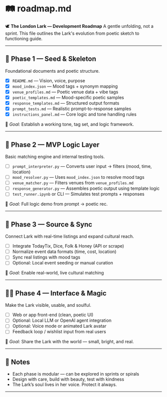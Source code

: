 # 🛤️ roadmap.md

🕊️ **The London Lark — Development Roadmap**
A gentle unfolding, not a sprint. This file outlines the Lark's evolution from poetic sketch to functioning guide.

---

## 🌱 Phase 1 — Seed & Skeleton
Foundational documents and poetic structure.

- [x] `README.md` — Vision, voice, purpose
- [x] `mood_index.json` — Mood tags + synonym mapping
- [x] `venue_profiles.md` — Poetic venue data + vibe tags
- [x] `poetic_templates.md` — Mood-specific poetic samples
- [x] `response_templates.md` — Structured output formats
- [x] `prompt_tests.md` — Realistic prompt-to-response samples
- [x] `instructions_panel.md` — Core logic and tone handling rules

🎯 *Goal:* Establish a working tone, tag set, and logic framework.

---

## 🔧 Phase 2 — MVP Logic Layer
Basic matching engine and internal testing tools.

- [ ] `prompt_interpreter.py` — Converts user input → filters (mood, time, location)
- [ ] `mood_resolver.py` — Uses `mood_index.json` to resolve mood tags
- [ ] `venue_matcher.py` — Filters venues from `venue_profiles.md`
- [ ] `response_generator.py` — Assembles poetic output using template logic
- [ ] `test_runner.ipynb` or CLI — Simulates test prompts + responses

🎯 *Goal:* Full logic demo from prompt → poetic rec.

---

## 🔗 Phase 3 — Source & Sync
Connect Lark with real-time listings and expand cultural reach.

- [ ] Integrate TodayTix, Dice, Folk & Honey (API or scrape)
- [ ] Normalize event data formats (time, cost, location)
- [ ] Sync real listings with mood tags
- [ ] Optional: Local event seeding or manual curation

🎯 *Goal:* Enable real-world, live cultural matching

---

## 🧚‍♀️ Phase 4 — Interface & Magic
Make the Lark visible, usable, and soulful.

- [ ] Web or app front-end (clean, poetic UI)
- [ ] Optional: Local LLM or OpenAI agent integration
- [ ] Optional: Voice mode or animated Lark avatar
- [ ] Feedback loop / wishlist input from real users

🎯 *Goal:* Share the Lark with the world — small, bright, and real.

---

## 📌 Notes
- Each phase is modular — can be explored in sprints or spirals
- Design with care, build with beauty, test with kindness
- The Lark’s soul lives in her voice. Protect it always.

---
